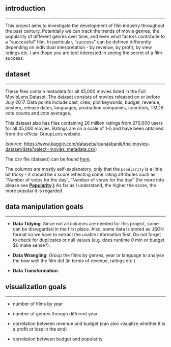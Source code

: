 ## introduction

------------------------------------------------------------------------

This project aims to investigate the development of film industry
throughout the past century. Potentially we can track the trends of
movie genres, the popularity of different genres over time, and even
what factors contribute to a “successful” film. In particular, “success”
can be defined differently depending on individual interpretation - by
revenue, by profit, by view ratings etc. I am (hope you are too)
interested in seeing the secret of a film success.

## dataset

------------------------------------------------------------------------

These files contain metadata for all 45,000 movies listed in the Full
MovieLens Dataset. The dataset consists of movies released on or before
July 2017. Data points include cast, crew, plot keywords, budget,
revenue, posters, release dates, languages, production companies,
countries, TMDB vote counts and vote averages.

This dataset also has files containing 26 million ratings from 270,000
users for all 45,000 movies. Ratings are on a scale of 1-5 and have been
obtained from the official GroupLens website.

(source:
<https://www.kaggle.com/datasets/rounakbanik/the-movies-dataset/data?select=movies_metadata.csv>)

The csv file (dataset) can be found [here](./movies_metadata.csv).

The columns are mostly self-explanatory, only that the `popularity` is a
little bit tricky - it should be a score reflecting some rating
attributes such as “Number of votes for the day”, “Number of views for
the day” (for more info please see
[**Popularity**](https://developer.themoviedb.org/docs/popularity-and-trending)**.)**
As far as I understand, the higher the score, the more popular it is
regarded.

## data manipulation goals

------------------------------------------------------------------------

-   **Data Tidying**: Since not all columns are needed for this project,
    some can be disregarded in the first place. Also, some data is
    stored as JSON format so we have to extract the usable information
    first. Do not forget to check for duplicates or null values
    (e.g. does runtime 0 min or budget $0 make sense?) .

-   **Data Wrangling**: Group the films by genres, year or language to
    analyse the how well the film did (in terms of revenue, ratings
    etc.)

-   **Data Transformation**:

## visualization goals

------------------------------------------------------------------------

-   number of films by year

-   number of genres through different year

-   correlation between revenue and budget (can also visualize whether
    it is a profit or loss in the end)

-   correlation between budget and popularity
